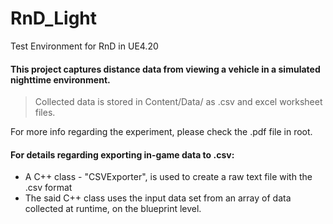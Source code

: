 # RnD_Light
Test Environment for RnD in UE4.20

#### This project captures distance data from viewing a vehicle in a simulated nighttime environment.
> Collected data is stored in Content/Data/ as .csv and excel worksheet files.

For more info regarding the experiment, please check the .pdf file in root.

#### For details regarding exporting in-game data to .csv:
- A C++ class - "CSVExporter", is used to create a raw text file with the .csv format 
- The said C++ class uses the input data set from an array of data collected at runtime, on the blueprint level.

